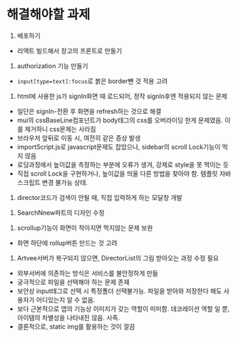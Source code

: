 # 해결해야할 과제

1. 배포하기

- 리액트 빌드해서 장고의 프론트로 만들기

1. authorization 기능 만들기

- `input[type=text]:focus`로 붉은 border뺀 것 적용 고려

1. html에 사용한 js가 signIn화면 때 로드되어, 정작 signIn후엔 적용되지 않는 문제

- 일단은 signIn-전환 후 화면을 refresh하는 것으로 해결
- mui의 cssBaseLine컴포넌트가 body태그의 css를 오버라이딩 한게 문제였음. 이를 제거하니 css문제는 사라짐
- 브라우저 앞뒤로 이동 시, 여전히 같은 증상 발생
- importScript.js로 javascript문제도 잡았으나, sidebar의 scroll Lock기능이 먹지 않음
- 로딩과정에서 높이값을 측정하는 부분에 오류가 생겨, 강제로 style을 못 먹이는 듯
- 직접 scroll Lock을 구현하거나, 높이값을 띄울 다른 방법을 찾아야 함. 템플릿 자바스크립트 변경 불가능 상태.

<!-- 1. get it touch 문구 수정 -->

<!-- 1. list의 loading 글자를 이미지 나오게 수정 -->

1. director코드가 검색이 안될 때, 직접 입력하게 하는 모달창 개발

<!-- 1. sign in시 배경 그림이 흐려졌다 나타나는 효과 적용

- sign in 상단에 myshaman logo 삽입. 무료 로고 서칭 필요 -->

1. SearchNnew파트의 디자인 수정

<!-- 1. 한글폰트 수정 -->

1. scrollup기능이 화면이 작아지면 먹지않는 문제 보완

- 화면 하단에 rollup버튼 만드는 것 고려

1. Artvee서버가 복구되지 않으면, DirectorList의 그림 받아오는 과정 수정 필요

- 외부서버에 의존하는 방식은 서비스를 불안정하게 만듦
- 궁극적으로 파일을 선택해야 하는 문제 존재
- 보안상 input태그로 선택 시 특정폴더 선택불가능. 파일을 받아와 저장한다 해도 사용자가 어디있는지 알 수 없음.
- 보다 근본적으로 앱의 기능상 이미지가 갖는 역할이 미미함. 데코레이션 역할 일 뿐, 아이템의 차별성을 나타내진 않음. 사족.
- 결론적으로, static img를 활용하는 것이 깔끔
